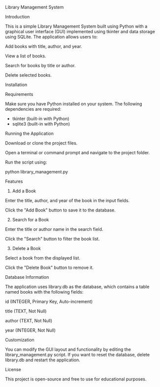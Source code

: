 Library Management System

Introduction

This is a simple Library Management System built using Python with a graphical user interface (GUI) implemented using tkinter and data storage using SQLite. The application allows users to:

Add books with title, author, and year.

View a list of books.

Search for books by title or author.

Delete selected books.

Installation

Requirements

Make sure you have Python installed on your system. The following dependencies are required:

- tkinter (built-in with Python)
- sqlite3 (built-in with Python)

Running the Application

Download or clone the project files.

Open a terminal or command prompt and navigate to the project folder.

Run the script using:

python library_management.py

Features

1. Add a Book

Enter the title, author, and year of the book in the input fields.

Click the "Add Book" button to save it to the database.

2. Search for a Book

Enter the title or author name in the search field.

Click the "Search" button to filter the book list.

3. Delete a Book

Select a book from the displayed list.

Click the "Delete Book" button to remove it.

Database Information

The application uses library.db as the database, which contains a table named books with the following fields:

id (INTEGER, Primary Key, Auto-increment)

title (TEXT, Not Null)

author (TEXT, Not Null)

year (INTEGER, Not Null)

Customization

You can modify the GUI layout and functionality by editing the library_management.py script. If you want to reset the database, delete library.db and restart the application.

License

This project is open-source and free to use for educational purposes.

